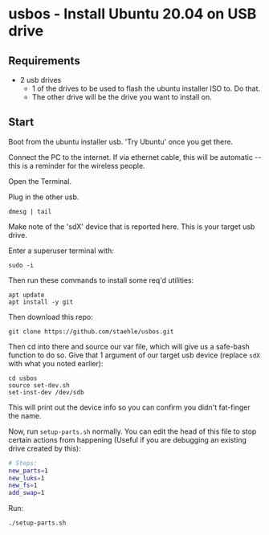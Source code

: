 # usbos - Install Ubuntu 20.04 on USB drive

## Requirements

  * 2 usb drives
    * 1 of the drives to be used to flash the ubuntu installer ISO to.  Do that.
	* The other drive will be the drive you want to install on.


## Start

Boot from the ubuntu installer usb.  'Try Ubuntu' once you get there.

Connect the PC to the internet.  If via ethernet cable, this will be automatic -- this is a reminder for the wireless people.

Open the Terminal.

Plug in the other usb.

```
dmesg | tail
```

Make note of the 'sdX' device that is reported here.  This is your target usb drive.

Enter a superuser terminal with:

```
sudo -i
````

Then run these commands to install some req'd utilities:

```
apt update
apt install -y git
```

Then download this repo:

```
git clone https://github.com/staehle/usbos.git
```

Then cd into there and source our var file, which will give us a safe-bash function to do so. Give that 1 argument of our target usb device (replace `sdX` with what you noted earlier):

```
cd usbos
source set-dev.sh
set-inst-dev /dev/sdb
```

This will print out the device info so you can confirm you didn't fat-finger the name.

Now, run `setup-parts.sh` normally.  You can edit the head of this file to stop certain actions from happening (Useful if you are debugging an existing drive created by this):

```bash
# Steps:
new_parts=1
new_luks=1
new_fs=1
add_swap=1
```

Run:

```
./setup-parts.sh
```



